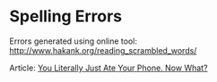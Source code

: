 # Spelling Errors

Errors generated using online tool: http://www.hakank.org/reading_scrambled_words/

Article: [You Literally Just Ate Your Phone. Now What?](article.md)
